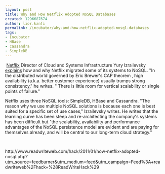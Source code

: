 ```yaml
---
layout: post
title: Why and How Netflix Adopted NoSQL Databases
created: 1296687674
author: lior.kanfi
permalink: /incubator/why-and-how-netflix-adopted-nosql-databases
tags:
- Incubator
- HBase
- cassandra
- SimpleDB
---
```

<p><img alt="" src="http://rww.readwriteweb.netdna-cdn.com/cloud/assets_c/2010/12/database_symbol_1210-thumb-150x150-25704.jpg" /> <a href="http://netflix.com/">Netflix</a> Director of Cloud and Systems Infrastructure Yury Izrailevsky <a href="http://techblog.netflix.com/2011/01/nosql-at-netflix.html">explains</a>  how and why Netflix migrated some of its systems to NoSQL. &quot;In the  distributed world governed by Eric Brewer's CAP theorem , high  availability (a.k.a. better customer experience) usually trumps strong  consistency,&quot; he writes. &quot; There is little room for vertical scalability  or single points of failure.&quot;</p>
<p>Netflix uses three NoSQL tools: SimpleDB, HBase and Cassandra. &quot;The  reason why we use multiple NoSQL solutions is because each one is best  suited for a specific set of use cases,&quot; Izrailevsky writes. He writes  that the learning curve has been steep and re-architecting the company's  systems has been difficult but &quot;the scalability, availability and  performance advantages of the NoSQL persistence model are evident and  are paying for themselves already, and will be central to our long-term  cloud strategy.&quot;</p>
<p>&nbsp;</p>
<p>http://www.readwriteweb.com/hack/2011/01/how-netflix-adopted-nosql.php?utm_source=feedburner&amp;utm_medium=feed&amp;utm_campaign=Feed%3A+readwriteweb%2Fhack+%28ReadWriteHack%29</p>
